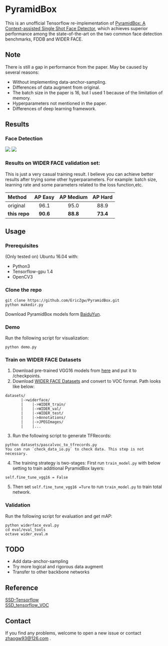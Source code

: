 PyramidBox
===
This is an unofficial Tensorflow re-implementation of [PyramidBox: A Context-assisted Single Shot Face Detector](https://arxiv.org/abs/1803.07737?context=cs), which achieves superior performance among the state-of-the-art on the two common face detection benchmarks, FDDB and WIDER FACE.

## Note
There is still a gap in performance from the paper. May be caused by several reasons:
* Without implementing data-anchor-sampling.
* Differences of data augment from original.
* The batch size in the paper is 16, but I used 1 because of the limitation of memory.
* Hyperparameters not mentioned in the paper.
* Differences of deep learning framework.

## Results
### Face Detection
![](https://github.com/EricZgw/PyramidBox/blob/master/demo/1_output.png)
![](https://github.com/EricZgw/PyramidBox/blob/master/demo/2_output.png)

### Results on WIDER FACE validation set:
This is just a very casual training result. I believe you can achieve better results after trying some other hyperparameters. For example: batch size, learning rate and some parameters related to the loss function,etc.
<center>
       
| Method | AP Easy | AP Medium | AP Hard |
|:-------|:-------:|:-------:|:-------:
| original | 96.1 | 95.0 | 88.9 |
| **this repo** | **90.6** | **88.8** | **73.4** |

</center>

## Usage
### Prerequisites
(Only tested on) Ubuntu 16.04 with:
* Python3
* Tensorflow-gpu 1.4
* OpenCV3
### Clone the repo 
```
git clone https://github.com/EricZgw/PyramidBox.git
python makedir.py
```
Download PyramidBox models form [BaiduYun](https://pan.baidu.com/s/1kC-G_e8louDig5Y-NK142g).
### Demo
Run the following script for visualization:
```
python demo.py
```
### Train on WIDER FACE Datasets
1. Download pre-trained VGG16 models from [here](https://github.com/tensorflow/models/tree/master/research/slim) and put it to /checkpoints. <br>
2. Download [WIDER FACE Datasets](http://mmlab.ie.cuhk.edu.hk/projects/WIDERFace/) and convert to VOC format. Path looks like below:
```
datasets/
       |->widerface/
       |    |->WIDER_train/
       |    |->WIDER_val/
       |    |->WIDER_test/
       |    |->Annotations/
       |    |->JPEGImages/
       |    |...
```
3. Run the following script to generate TFRecords:
```
python datasets/pascalvoc_to_tfrecords.py
You can run `check_data_io.py` to check data. This step is not necessary.
```
4. The training strategy is two-stages:
First run `train_model.py` with below setting to train additional PyramidBox layers:
```
self.fine_tune_vgg16 = False
```
5. Then set `self.fine_tune_vgg16 =Ture` to run `train_model.py` to train total network.
### Validation
Run the following script for evaluation and get mAP:
```
python widerface_eval.py
cd eval/eval_tools
octave wider_eval.m
```

## TODO
* Add data-anchor-sampling
* Try more logical and rigorous data augment
* Transfer to other backbone networks

## Reference

[SSD-Tensorflow](https://github.com/balancap/SSD-Tensorflow)<br>
[SSD_tensorflow_VOC](https://github.com/LevinJ/SSD_tensorflow_VOC)

## Contact
If you find any problems, welcome to open a new issue or contact zhaogw93@126.com .
